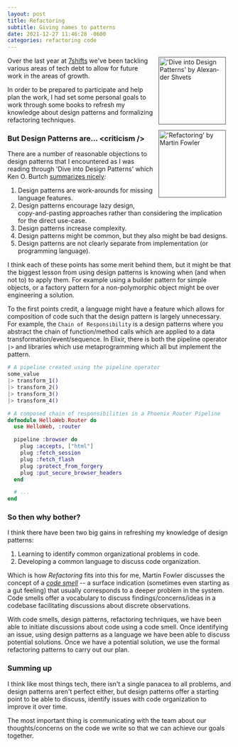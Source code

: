 ```yaml
---
layout: post
title: Refactoring
subtitle: Giving names to patterns
date: 2021-12-27 11:46:28 -0600
categories: refactoring code
---
```


<span style="float: right;">
  <span style="display: flex; flex-direction: column; align-items: flex-end; gap: 12px; padding: 12px; padding-top: 0">
    <img alt="'Dive into Design Patterns' by Alexan­der Shvets" src="/assets/images/dive-into-design-patterns.png" style="width: 150px; border: 1px solid rgba(0,0,0,0.5);" />
    <img alt="'Refactoring' by Martin Fowler" src="/assets/images/refactoring.jpg" style="width: 150px; border: 1px solid rgba(0,0,0,0.5);" />
  </span>
</span>

Over the last year at [7shifts](https://www.7shifts.com) we've been tackling various areas of tech debt to allow for future work in the areas of growth.

In order to be prepared to participate and help plan the work, I had set some personal goals to work through some books to refresh my knowledge about design patterns and formalizing refactoring techniques.

### But Design Patterns are&hellip; &lt;criticism /&gt;

There are a number of reasonable objections to design patterns that I encountered as I was reading through 'Dive into Design Patterns' which Ken O. Burtch [summarizes nicely](https://www.pegasoft.ca/coder/coder_july_2017.html):

1. Design patterns are work-arounds for missing language features.
1. Design patterns encourage lazy design, copy-and-pasting approaches rather than considering the implication for the direct use-case.
1. Design patterns increase complexity.
1. Design patterns might be common, but they also might be bad designs.
1. Design patterns are not clearly separate from implementation (or programming language).

I think each of these points has some merit behind them, but it might be that the biggest lesson from using design patterns is knowing when (and when not to) to apply them. For example using a builder pattern for simple objects, or a factory pattern for a non-polymorphic object might be over engineering a solution.

To the first points credit, a language might have a feature which allows for composition of code such that the design pattern is largely unnecessary. For example, the `Chain of Responsibility` is a design patterns where you abstract the chain of function/method calls which are applied to a data transformation/event/sequence. In Elixir, there is both the pipeline operator `|>` and libraries which use metaprogramming which all but implement the pattern.

```elixir
# A pipeline created using the pipeline operator
some_value
|> transform_1()
|> transform_2()
|> transform_3()
|> transform_4()

# A composed chain of responsibilities in a Phoenix Router Pipeline
defmodule HelloWeb.Router do
  use HelloWeb, :router

  pipeline :browser do
    plug :accepts, ["html"]
    plug :fetch_session
    plug :fetch_flash
    plug :protect_from_forgery
    plug :put_secure_browser_headers
  end

  # ...
end
```

### So then why bother?

I think there have been two big gains in refreshing my knowledge of design patterns:

1. Learning to identify common organizational problems in code.
1. Developing a common language to discuss code organization.

Which is how _Refactoring_ fits into this for me, Martin Fowler discusses the concept of a [_code smell_](https://martinfowler.com/bliki/CodeSmell.html) -- a surface indication (sometimes even starting as a gut feeling) that usually corresponds to a deeper problem in the system. Code smells offer a vocabulary to discuss findings/concerns/ideas in a codebase facilitating discussions about discrete observations.

With code smells, design patterns, refactoring techniques, we have been able to initiate discussions about code using a code smell. Once identifying an issue, using design patterns as a language we have been able to discuss potential solutions. Once we have a potential solution, we use the formal refactoring patterns to carry out our plan.

### Summing up

I think like most things tech, there isn't a single panacea to all problems, and design patterns aren't perfect either, but design patterns offer a starting point to be able to discuss, identify issues with code organization to improve it over time.

The most important thing is communicating with the team about our thoughts/concerns on the code we write so that we can achieve our goals together.

<!--
> Interested to know more about 7shifts and the problems we are helping to solve with tech for the restaurant industry? We are hiring for a variety of in-person/hybrid/remote positions for anyone legally able to work in Canada. Come work with me! Check them out here: [Careers @ 7shifts](https://www.7shifts.com/careers)
-->
